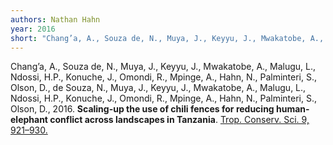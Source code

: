 ```yaml
---
authors: Nathan Hahn
year: 2016
short: "Chang’a, A., Souza de, N., Muya, J., Keyyu, J., Mwakatobe, A., Malugu, L., Ndossi, H.P., Konuche, J., Omondi, R., Mpinge, A., Hahn, N., Palminteri, S., Olson, D., de Souza, N., Muya, J., Keyyu, J., Mwakatobe, A., Malugu, L., Ndossi, H.P., Konuche, J., Omondi, R., Mpinge, A., Hahn, N., Palminteri, S., Olson, D., 2016. Scaling-up the use of chili fences for reducing human-elephant conflict across landscapes in Tanzania. Trop. Conserv. Sci. 9, 921–930." link: "https://doi.org/10.1177/194008291600900220"
---
```


Chang’a, A., Souza de, N., Muya, J., Keyyu, J., Mwakatobe, A., Malugu, L., Ndossi, H.P., Konuche, J., Omondi, R., Mpinge, A., Hahn, N., Palminteri, S., Olson, D., de Souza, N., Muya, J., Keyyu, J., Mwakatobe, A., Malugu, L., Ndossi, H.P., Konuche, J., Omondi, R., Mpinge, A., Hahn, N., Palminteri, S., Olson, D., 2016. **Scaling-up the use of chili fences for reducing human-elephant conflict across landscapes in Tanzania**. [Trop. Conserv. Sci. 9, 921–930.]( https://doi.org/10.1177/194008291600900220)
